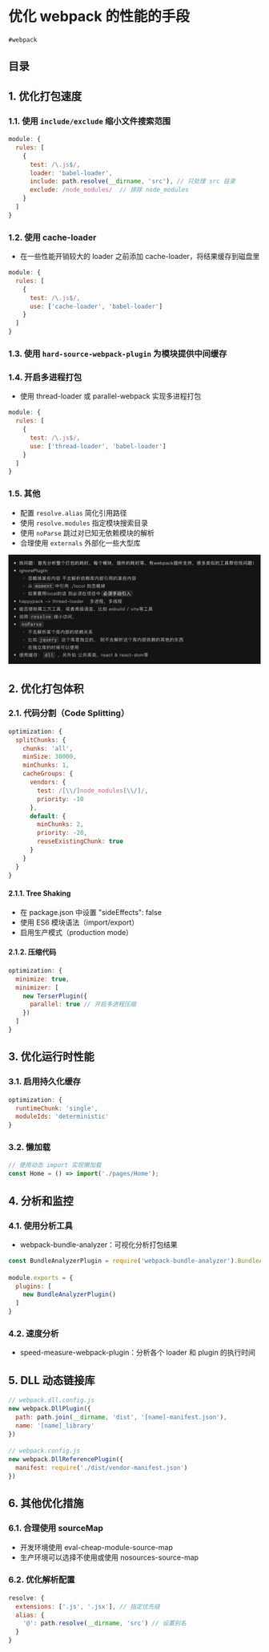 
# 优化 webpack 的性能的手段

`#webpack` 


## 目录
<!-- toc -->
 ## 1. 优化打包速度 

### 1.1. 使用 `include/exclude` 缩小文件搜索范围

```javascript
module: {
  rules: [
    {
      test: /\.js$/,
      loader: 'babel-loader',
      include: path.resolve(__dirname, 'src'), // 只处理 src 目录
      exclude: /node_modules/  // 排除 node_modules
    }
  ]
}
```

### 1.2. 使用 cache-loader

- 在一些性能开销较大的 loader 之前添加 cache-loader，将结果缓存到磁盘里

```javascript
module: {
  rules: [
    {
      test: /\.js$/,
      use: ['cache-loader', 'babel-loader']
    }
  ]
}
```

### 1.3. 使用 `hard-source-webpack-plugin` 为模块提供中间缓存

### 1.4. 开启多进程打包

- 使用 thread-loader 或 parallel-webpack 实现多进程打包

```javascript
module: {
  rules: [
    {
      test: /\.js$/,
      use: ['thread-loader', 'babel-loader']
    }
  ]
}
```

### 1.5. 其他

- 配置 `resolve.alias` 简化引用路径
- 使用 `resolve.modules` 指定模块搜索目录
- 使用 `noParse` 跳过对已知无依赖模块的解析
- 合理使用 `externals` 外部化一些大型库

![图片&文件](./files/20241101-74.png)

## 2. 优化打包体积

### 2.1. 代码分割（Code Splitting）

```javascript hl:2
optimization: {
  splitChunks: {
    chunks: 'all',
    minSize: 30000,
    minChunks: 1,
    cacheGroups: {
      vendors: {
        test: /[\\/]node_modules[\\/]/,
        priority: -10
      },
      default: {
        minChunks: 2,
        priority: -20,
        reuseExistingChunk: true
      }
    }
  }
}
```

#### 2.1.1. Tree Shaking

- 在 package.json 中设置 "sideEffects": false
- 使用 ES6 模块语法（import/export）
- 启用生产模式（production mode）

#### 2.1.2. 压缩代码

```javascript
optimization: {
  minimize: true,
  minimizer: [
    new TerserPlugin({
      parallel: true // 开启多进程压缩
    })
  ]
}
```

## 3. 优化运行时性能

### 3.1. 启用持久化缓存

```javascript
optimization: {
  runtimeChunk: 'single',
  moduleIds: 'deterministic'
}
```

### 3.2. 懒加载

```javascript
// 使用动态 import 实现懒加载
const Home = () => import('./pages/Home');
```

## 4. 分析和监控

### 4.1. 使用分析工具

- webpack-bundle-analyzer：可视化分析打包结果
```javascript
const BundleAnalyzerPlugin = require('webpack-bundle-analyzer').BundleAnalyzerPlugin;

module.exports = {
  plugins: [
    new BundleAnalyzerPlugin()
  ]
}
```

### 4.2. 速度分析

- speed-measure-webpack-plugin：分析各个 loader 和 plugin 的执行时间

## 5. DLL 动态链接库

```javascript
// webpack.dll.config.js
new webpack.DllPlugin({
  path: path.join(__dirname, 'dist', '[name]-manifest.json'),
  name: '[name]_library'
})

// webpack.config.js
new webpack.DllReferencePlugin({
  manifest: require('./dist/vendor-manifest.json')
})
```

## 6. 其他优化措施

### 6.1. 合理使用 sourceMap

- 开发环境使用 eval-cheap-module-source-map
- 生产环境可以选择不使用或使用 nosources-source-map

### 6.2. 优化解析配置

```javascript
resolve: {
  extensions: ['.js', '.jsx'], // 指定优先级
  alias: {
    '@': path.resolve(__dirname, 'src') // 设置别名
  }
}
```

